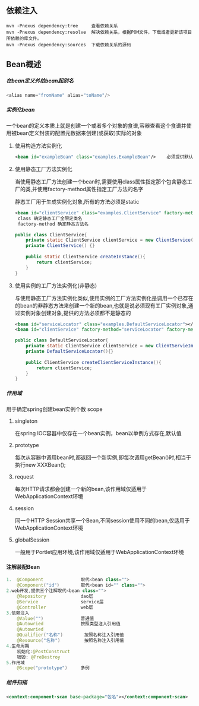 ## 依赖注入

```
mvn -Pnexus dependency:tree   	查看依赖关系
mvn -Pnexus dependency:resolve	解决依赖关系，根据POM文件，下载或者更新该项目所依赖的库文件。
mvn -Pnexus dependency:sources	下载依赖关系的源码
```

## Bean概述

##### 在bean定义外给bean起别名

```java
<alias name="fromName" alias="toName"/>
```

##### 实例化bean

一个bean的定义本质上就是创建一个或者多个对象的食谱,容器查看这个食谱并使用被bean定义封装的配置元数据来创建(或获取)实际的对象  

1. 使用构造方法实例化

   ```xml
   <bean id="exampleBean" class="examples.ExampleBean"/>	必须提供默认的构造方法
   ```

2. 使用静态工厂方法实例化

   当使用静态工厂方法创建一个bean时,需要使用class属性指定那个包含静态工厂的类,并使用factory-method属性指定工厂方法的名字

   静态工厂用于生成实例化对象,所有的方法必须是static

   ```xml
   <bean id="clientService" class="examples.ClientService" factory-method="creatInstance"/>
   	class 确定静态工厂全限定类名
   	factory-method 确定静态方法名
   ```

   ```java
   public class ClientService{
       private static ClientService clientService = new ClientService();
       private ClientService() {}
       
       public static ClientService createInstance(){
           return clientService;
       }
   }
   ```

3. 使用实例的工厂方法实例化(非静态)

   与使用静态工厂方法实例化类似,使用实例的工厂方法实例化是调用一个已存在的bean的非静态方法来创建一个新的bean,也就是说必须现有工厂实例对象,通过实例对象创建对象,提供的方法必须都不是静态的

   ```xml
   <bean id="serviceLocator" class="examples.DefaultServiceLocator"></bean>
   <bean id="clientService" factory-method="serviceLocator" factory-method="createClientServiceInstance"></bean>
   ```

   ```java
   public class DefaultServiceLocator{
       private static ClientService clientService = new ClientServieImpl();
       private DefaultServiceLocator(){}
       
       public ClientService createClientServiceInstance(){
           return clientService;
       }
   }
   ```


##### 作用域

用于确定spring创建bean实例个数	scope

1. singleton

   在spring IOC容器中仅存在一个bean实例，bean以单例方式存在,默认值

2. prototype

   每次从容器中调用bean时,都返回一个新实例,即每次调用getBean()时,相当于执行new XXXBean(); 

3. request

   每次HTTP请求都会创建一个新的bean,该作用域仅适用于WebApplicationContext环境

4. session

   同一个HTTP Session共享一个Bean,不同session使用不同的bean,仅适用于WebApplicationContext环境

5. globalSession

   一般用于Portlet应用环境,该作用域仅适用于WebApplicationContext环境

#### 注解装配Bean

```java
1.	@Component				取代<bean class="">
	@Component("id")		取代<bean id="" class="">
2.web开发,提供三个注解取代<bean class="">
	@Repository				dao层
	@Service				service层
	@Controller				web层
3.依赖注入
	@Value("")				普通值
	@Autowried				按照类型注入引用值
	@Autowried
	@Qualifier("名称")		按照名称注入引用值
	@Resource("名称")			按照名称注入引用值
4.生命周期
	初始化:@PostConstruct
	销毁:	@PreDestroy
5.作用域
	@Scope("prototype")		多例
```

##### 组件扫描

```xml
<context:component-scan base-package="包名"></context:component-scan>
```

